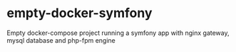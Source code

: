 # empty-docker-symfony
Empty docker-compose project running a symfony app with nginx gateway, mysql database and php-fpm engine
